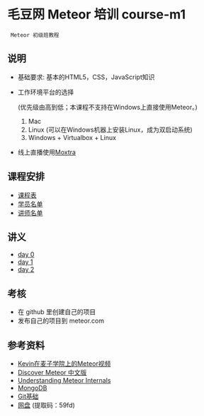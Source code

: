 # 毛豆网 Meteor 培训 course-m1

  	 Meteor 初级班教程

## 说明

- 基础要求: 基本的HTML5，CSS，JavaScript知识

- 工作环境平台的选择

  (优先级由高到低；本课程不支持在Windows上直接使用Meteor。)

  1. Mac
  2. Linux (可以在Windows机器上安装Linux，成为双启动系统)
  3. Windows + Virtualbox + Linux

- 线上直播使用[Moxtra](www.moxtra.com)


## 课程安排

- [课程表](schedule.md)
- [学员名单](students.md)
- [讲师名单](lectures.md)

## 讲义

- [day 0](day0)
- [day 1](day1)
- [day 2](day2)

## 考核

- 在 github 里创建自己的项目
- 发布自己的项目到 meteor.com


## 参考资料

- [Kevin在麦子学院上的Meteor视频](http://www.maiziedu.com/course/python/342-3446/)
- [Discover Meteor 中文版](http://zh.discovermeteor.com/)
- [Understanding Meteor Internals](https://meteorhacks.com/understanding-meteor-internals.html)
- [MongoDB](http://www.runoob.com/mongodb/mongodb-databases-documents-collections.html)
- [Git基础](https://github.com/mzkmzk/Read/blob/master/progit.md)
- [网盘](https://yunpan.cn/cuC2fi3UwweeN) (提取码：59fd)